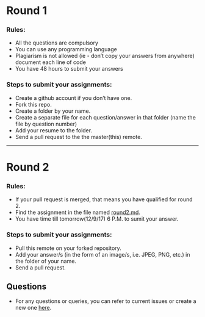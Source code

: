 # Round 1

### Rules:
- All the questions are compulsory
- You can use any programming language
- Plagiarism is not allowed (ie - don’t copy your answers from anywhere) document each line of code
- You have 48 hours to submit your answers

### Steps to submit your assignments: 
- Create a github account if you don’t have one.
- Fork this repo.
- Create a folder by your name.
- Create a separate file for each question/answer in that folder (name the file by question number)
- Add your resume to the folder.
- Send a pull request to the the master(this) remote.

---------



# Round 2

### Rules:
- If your pull request is merged, that means you have qualified for round 2.
- Find the assignment in the file named [round2.md](https://github.com/DigiCred/upes-assignments/blob/master/round2.md).
- You have time till tomorrow(12/9/17) 6 P.M. to sumit your answer.

### Steps to submit your assignments:
- Pull this remote on your forked repository.
- Add your answer/s (in the form of an image/s, i.e. JPEG, PNG, etc.) in the folder of your name.
- Send a pull request.

## Questions
- For any questions or queries, you can refer to current issues or create a new one [here](https://github.com/DigiCred/upes-assignments/issues).
